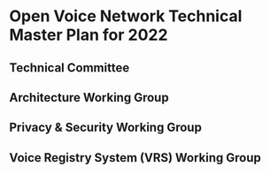 # Open Voice Network Technical Master Plan for 2022

## Technical Committee


## Architecture Working Group



## Privacy & Security Working Group



## Voice Registry System (VRS) Working Group



